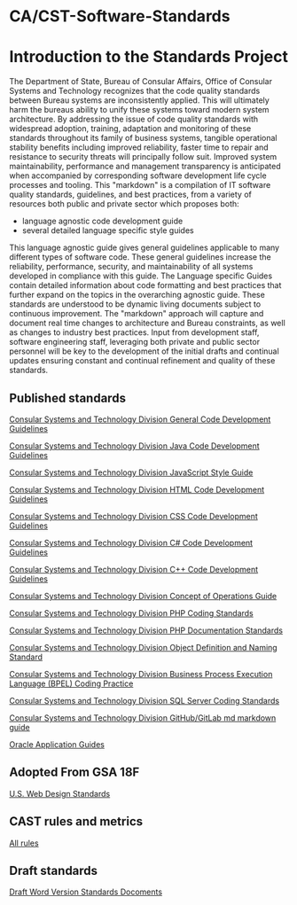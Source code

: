 CA/CST-Software-Standards
==================
# Introduction to the Standards Project
The Department of State, Bureau of Consular Affairs, Office of Consular Systems and Technology recognizes that the code quality standards between Bureau systems are inconsistently applied. This will ultimately harm the bureaus ability to unify these systems toward modern system architecture. By addressing the issue of code quality standards with widespread adoption, training, adaptation and monitoring of these standards throughout its family of business systems, tangible operational stability benefits including improved reliability, faster time to repair and resistance to security threats will principally follow suit. Improved system maintainability, performance and management transparency is anticipated when accompanied by corresponding software development life cycle processes and tooling. This "markdown" is a compilation of IT software quality standards, guidelines, and best practices, from a variety of resources both public and private sector which proposes both:
 
* language agnostic code development guide
* several detailed language specific style guides

This language agnostic guide gives general guidelines applicable to many different types of software code. These general guidelines increase the reliability, performance, security, and maintainability of all systems developed in compliance with this guide. The Language specific Guides contain detailed information about code formatting and best practices that further expand on the topics in the overarching agnostic guide. These standards are understood to be dynamic living documents subject to continuous improvement. The "markdown" approach will capture and document real time changes to architecture and Bureau constraints, as well as changes to industry best practices. Input from development staff, software engineering staff, leveraging both private and public sector personnel will be key to the development of the initial drafts and continual updates ensuring constant and continual refinement and quality of these standards.

## Published standards

[Consular Systems and Technology Division General Code Development Guidelines](https://github.com/CA-CST-SII/Software-Standards/blob/master/General%20Code%20Agnostic%20Quality%20Standards.md)

[Consular Systems and Technology Division Java Code Development Guidelines](https://github.com/CA-CST-SII/Software-Standards/blob/master/Java_Standards.md)

[Consular Systems and Technology Division JavaScript Style Guide](https://github.com/CA-CST-SII/Software-Standards/blob/master/JavaScript%20Style%20Guide.md)

[Consular Systems and Technology Division HTML Code Development Guidelines](https://github.com/CA-CST-SII/Software-Standards/blob/master/HTML_Standards.md)

[Consular Systems and Technology Division CSS Code Development Guidelines](https://github.com/CA-CST-SII/Software-Standards/blob/master/CSS_Standards.md)

[Consular Systems and Technology Division C# Code Development Guidelines](https://github.com/CA-CST-SII/Software-Standards/blob/master/C%23_Standards.md)

[Consular Systems and Technology Division C++ Code Development Guidelines](https://github.com/CA-CST-SII/Software-Standards/blob/master/C%2B%2B_Standards.md)

[Consular Systems and Technology Division Concept of Operations Guide](https://github.com/CA-CST-SII/Software-Standards/blob/master/Concept_of_Operations_Diagram.md)

[Consular Systems and Technology Division PHP Coding Standards](https://github.com/CA-CST-SII/Software-Standards/blob/master/PHP%20Coding%20Standards.md)

[Consular Systems and Technology Division PHP Documentation Standards](https://github.com/CA-CST-SII/Software-Standards/blob/master/PHP%20Documentation%20Standards.md)

[Consular Systems and Technology Division Object Definition and Naming Standard](https://github.com/CA-CST-SII/Software-Standards/blob/master/Object%20Definition%20and%20Naming%20Standard.md)

[Consular Systems and Technology Division Business Process Execution Language (BPEL) Coding Practice](https://github.com/CA-CST-SII/Software-Standards/blob/master/Business%20Process%20Execution%20Language%20(BPEL)%20Coding%20Practice.md)

[Consular Systems and Technology Division SQL Server Coding Standards](https://github.com/CA-CST-SII/Software-Standards/blob/master/SQL%20Server%20Coding%20Standards.md)

[Consular Systems and Technology Division GitHub/GitLab md markdown guide](https://github.com/CA-CST-SII/Software-Standards/blob/master/GitHub-md-MarkDown-Guide.md)

[Oracle Application Guides](https://github.com/CA-CST-SII/Software-Standards/blob/master/Oracle%20Application%20Guides.md)

## Adopted From GSA 18F 

[U.S. Web Design Standards](https://standards.usa.gov/)

## CAST rules and metrics

[All rules](https://rawgit.com/CA-CST-SII/CAST-rules/master/html%20help/index.html)

## Draft standards

[Draft Word Version Standards Docoments](https://github.com/CA-CST-SII/Software-Standards/tree/master/Draft%20Standard)


